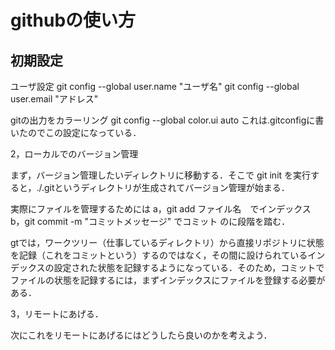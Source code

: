 
# githubの使い方


## 初期設定

ユーザ設定
git config --global user.name "ユーザ名"
git config --global user.email "アドレス"

gitの出力をカラーリング
 git config --global color.ui auto
これは.gitconfigに書いたのでこの設定になっている．


2，ローカルでのバージョン管理

まず，バージョン管理したいディレクトリに移動する．そこで
 git init
を実行すると，./.gitというディレクトリが生成されてバージョン管理が始まる．

実際にファイルを管理するためには
 a，git add ファイル名　でインデックス
 b，git commit -m "コミットメッセージ" でコミット
のに段階を踏む．

gtでは，ワークツリー（仕事しているディレクトリ）から直接リポジトリに状態を記録（これをコミットという）するのではなく，その間に設けられているインデックスの設定された状態を記録するようになっている．そのため，コミットでファイルの状態を記録するには，まずインデックスにファイルを登録する必要がある．


3，リモートにあげる．

次にこれをリモートにあげるにはどうしたら良いのかを考えよう．